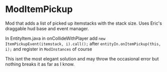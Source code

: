 # ModItemPickup

Mod that adds a list of picked up itemstacks with the stack size. Uses Eric's draggable hud base and event manager.

In EntityItem.java in onCollideWithPlayer add `new ItemPickupEvent(itemstack, i).call();` after `entityIn.onItemPickup(this, i);` and register in `ModInstances` of course

This isnt the most elegant solution and may throw the occasional error but nothing breaks it as far as I know.
